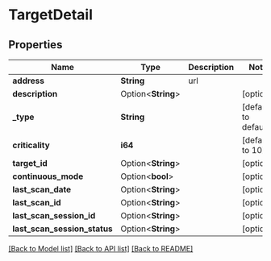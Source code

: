 # TargetDetail

## Properties

Name | Type | Description | Notes
------------ | ------------- | ------------- | -------------
**address** | **String** | url | 
**description** | Option<**String**> |  | [optional]
**_type** | **String** |  | [default to default]
**criticality** | **i64** |  | [default to 10]
**target_id** | Option<**String**> |  | [optional]
**continuous_mode** | Option<**bool**> |  | [optional]
**last_scan_date** | Option<**String**> |  | [optional]
**last_scan_id** | Option<**String**> |  | [optional]
**last_scan_session_id** | Option<**String**> |  | [optional]
**last_scan_session_status** | Option<**String**> |  | [optional]

[[Back to Model list]](../README.md#documentation-for-models) [[Back to API list]](../README.md#documentation-for-api-endpoints) [[Back to README]](../README.md)


